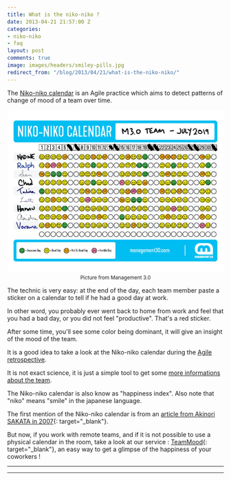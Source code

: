 ```yaml
---
title: What is the niko-niko ?
date: 2013-04-21 21:57:00 Z
categories:
- niko-niko
- faq
layout: post
comments: true
image: images/headers/smiley-pills.jpg
redirect_from: "/blog/2013/04/21/what-is-the-niko-niko/"
---
```


The [Niko-niko calendar](/2018/07/24/evaluating-your-teams-health-with-the-niko-niko-calendar.html) is an Agile practice which aims to detect patterns of change of mood of a team over time.

<img src="/images/posts/niko-niko-management-3.0.jpg" alt="An example of Niko-niko calendar (from Management 3.0)">
<center><small> Picture from Management 3.0</small></center>

The technic is very easy: at the end of the day, each team member paste a sticker on a calendar to tell if he had a good day at work.

In other word, you probably ever went back to home from work and feel that you had a bad day, or you did not feel "productive". That's a red sticker.

After some time, you'll see some color being dominant, it will give an insight of the mood of the team.

It is a good idea to take a look at the Niko-niko calendar during the [Agile retrospective](https://www.teammood.com/en/agile-retrospective-tools-ideas/).

It is not exact science, it is just a simple tool to get some [more informations about the team](/2019/03/29/why-doing-team-health-checks.html).

The Niko-niko calendar is also know as "happiness index". Also note that "niko" means "smile" in the japanese language.

The first mention of the Niko-niko calendar is from an [article from Akinori SAKATA in 2007](https://web.archive.org/web/20071101070533/http://www.geocities.jp/nikonikocalendar/index_en.html){: target="_blank"}.

But now, if you work with remote teams, and if it is not possible to use a physical calendar in the room, take a look at our service : [TeamMood](http://www.teammood.com/en/Niko-Niko/){: target="_blank"}, an easy way to get a glimpse of the happiness of your coworkers \!

<hr/>
<div class="wishpond-campaign" data-wishpond-id="2520447" data-wishpond-href="https://embedded.wishpondpages.com/lp/2520447/"></div>
<hr/>